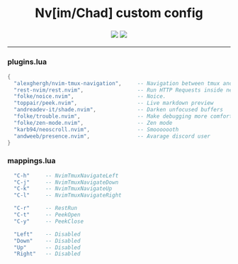 <h1 align="center">Nv[im/Chad] custom config</h1>

<h3 align="center">
   <img src="https://github.com/yuukilla/nvchad-config/blob/master/.github/img/prv.png" />
   <img src="https://github.com/yuukilla/nvchad-config/blob/master/.github/img/prv1.png" />
</h3>
<hr>

### plugins.lua
```lua
{
  "alexghergh/nvim-tmux-navigation",     -- Navigation between tmux and neovim
  "rest-nvim/rest.nvim",                 -- Run HTTP Requests inside neovim
  "folke/noice.nvim",                    -- Noice.
  "toppair/peek.nvim",                   -- Live markdown preview
  "andreadev-it/shade.nvim",             -- Darken unfocused buffers
  "folke/trouble.nvim",                  -- Make debugging more comfortable
  "folke/zen-mode.nvim",                 -- Zen mode
  "karb94/neoscroll.nvim",               -- Smooooooth
  "andweeb/presence.nvim",               -- Avarage discord user
}
```

### mappings.lua
```lua
  "C-h"     -- NvimTmuxNavigateLeft
  "C-j"     -- NvimTmuxNavigateDown
  "C-k"     -- NvimTmuxNavigateUp
  "C-l"     -- NvimTmuxNavigateRight

  "C-r"     -- RestRun
  "C-t"     -- PeekOpen
  "C-y"     -- PeekClose

  "Left"    -- Disabled
  "Down"    -- Disabled
  "Up"      -- Disabled
  "Right"   -- Disabled
```
